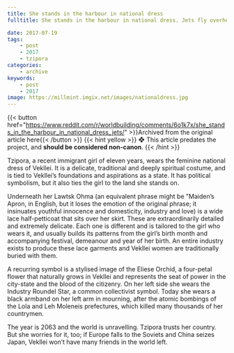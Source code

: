 ```yaml
---
title: She stands in the harbour in national dress
fulltitle: She stands in the harbour in national dress. Jets fly overhead and a parade passes to mourn the victims of the atomic bombings.

date: 2017-07-19
tags:
    - post
    - 2017
    - tzipora
categories:
    - archive
keywords:
    - post
    - 2017
image: https://millmint.imgix.net/images/nationaldress.jpg
---
```

{{< button href="https://www.reddit.com/r/worldbuilding/comments/6o1k7x/she_stands_in_the_harbour_in_national_dress_jets/" >}}Archived from the original article here{{< /button >}}
{{< hint yellow >}}
❖ This article predates the project, and **should be considered non-canon**.
{{< /hint >}}

Tzipora, a recent immigrant girl of eleven years, wears the feminine national dress of Vekllei. It is a delicate, traditional and deeply spiritual costume, and is tied to Vekllei’s foundations and aspirations as a state. It has political symbolism, but it also ties the girl to the land she stands on.

Underneath her Lawtsk Ohma (an equivalent phrase might be "Maiden’s Apron, in English, but it loses the emotion of the original phrase; it insinuates youthful innocence and domesticity, industry and love) is a wide lace half-petticoat that sits over her skirt. These are extraordinarily detailed and extremely delicate. Each one is different and is tailored to the girl who wears it, and usually builds its patterns from the girl’s birth month and accompanying festival, demeanour and year of her birth. An entire industry exists to produce these lace garments and Vekllei women are traditionally buried with them.

A recurring symbol is a stylised image of the Eliese Orchid, a four-petal flower that naturally grows in Vekllei and represents the seat of power in the city-state and the blood of the citizenry. On her left side she wears the Industry Roundel Star, a common collectivist symbol. Today she wears a black armband on her left arm in mourning, after the atomic bombings of the Lola and Leh Moleneis prefectures, which killed many thousands of her countrymen.

The year is 2063 and the world is unravelling. Tzipora trusts her country. But she worries for it, too; if Europe falls to the Soviets and China seizes Japan, Vekllei won’t have many friends in the world left.
